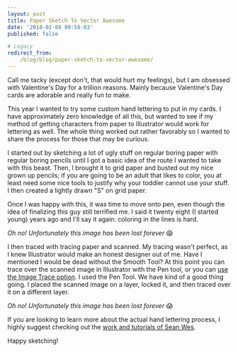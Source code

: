 ```yaml
---
layout: post
title: Paper Sketch To Vector Awesome
date: '2014-02-04 09:58:03'
published: false

# Legacy
redirect_from:
    /blog/blog/paper-sketch-to-vector-awesome/
---
```


Call me tacky (except don't, that would hurt my feelings), but I am obsessed with Valentine's Day for a trillion reasons. Mainly because Valentine's Day cards are adorable and really fun to make.

This year I wanted to try some custom hand lettering to put in my cards. I have approximately zero knowledge of all this, but wanted to see if my method of getting characters from paper to Illustrator would work for lettering as well. The whole thing worked out rather favorably so I wanted to share the process for those that may be curious.

I started out by sketching a lot of ugly stuff on regular boring paper with regular boring pencils until I got a basic idea of the route I wanted to take with this beast. Then, I brought it to grid paper and busted out my nice grown up pencils; if you are going to be an adult that likes to color, you at least need some nice tools to justify why your toddler cannot use your stuff. I then created a lightly drawn "S" on grid paper.

Once I was happy with this, it was time to move onto pen, even though the idea of finalizing this guy still terrified me. I said it twenty eight (I started young) years ago and I'll say it again: coloring in the lines is hard.

<em>Oh no! Unfortunately this image has been lost forever</em> 😱

I then traced with tracing paper and scanned. My tracing wasn't perfect, as I knew Illustrator would make an honest designer out of me. Have I mentioned I would be dead without the Smooth Tool? At this point you can trace over the scanned image in Illustrator with the Pen tool, or you can <a href="http://www.creativebloq.com/illustrator/edit-drawings-image-trace-5132576" target="_blank">use the Image Trace option</a>. I used the Pen Tool. We have kind of a good thing going. I placed the scanned image on a layer, locked it, and then traced over it on a different layer.

<em>Oh no! Unfortunately this image has been lost forever</em> 😱

If you are looking to learn more about the actual hand lettering process, I highly suggest checking out the <a href="http://seanwes.com/" target="_blank">work and tutorials of Sean Wes</a>.

Happy sketching!
